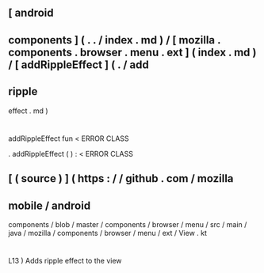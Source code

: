 [
android
-
components
]
(
.
.
/
index
.
md
)
/
[
mozilla
.
components
.
browser
.
menu
.
ext
]
(
index
.
md
)
/
[
addRippleEffect
]
(
.
/
add
-
ripple
-
effect
.
md
)
#
addRippleEffect
fun
<
ERROR
CLASS
>
.
addRippleEffect
(
)
:
<
ERROR
CLASS
>
[
(
source
)
]
(
https
:
/
/
github
.
com
/
mozilla
-
mobile
/
android
-
components
/
blob
/
master
/
components
/
browser
/
menu
/
src
/
main
/
java
/
mozilla
/
components
/
browser
/
menu
/
ext
/
View
.
kt
#
L13
)
Adds
ripple
effect
to
the
view
